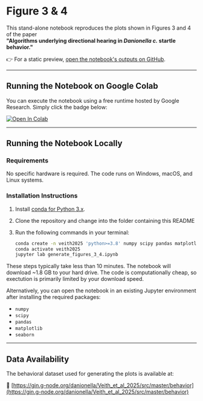# Figure 3 & 4

This stand-alone notebook reproduces the plots shown in Figures 3 and 4 of the paper  
**"Algorithms underlying directional hearing in *Danionella c.* startle behavior."**

👉 For a static preview, [open the notebook's outputs on GitHub](https://github.com/danionella/veith_et_al_2025/blob/main/generate_figures_3_4.ipynb).

---

## Running the Notebook on Google Colab

You can execute the notebook using a free runtime hosted by Google Research. Simply click the badge below:

<a target="_blank" href="https://colab.research.google.com/github/danionella/veith_et_al_2025/blob/main/generate_figures_3_4.ipynb">
  <img src="https://colab.research.google.com/assets/colab-badge.svg" alt="Open In Colab"/>
</a>

---

## Running the Notebook Locally

### Requirements

No specific hardware is required. The code runs on Windows, macOS, and Linux systems.

### Installation Instructions

1. Install [conda for Python 3.x](https://github.com/conda-forge/miniforge).
2. Clone the repository and change into the folder containing this README
3. Run the following commands in your terminal:

    ```bash
    conda create -n veith2025 'python>=3.8' numpy scipy pandas matplotlib seaborn jupyter -c conda-forge
    conda activate veith2025
    jupyter lab generate_figures_3_4.ipynb
    ```

These steps typically take less than 10 minutes. The notebook will download ~1.8 GB to your hard drive. The code is computationally cheap, so exectution is primarily limited by your download speed.

Alternatively, you can open the notebook in an existing Jupyter environment after installing the required packages:

- `numpy`
- `scipy`
- `pandas`
- `matplotlib`
- `seaborn`

---

## Data Availability

The behavioral dataset used for generating the plots is available at:

🔗 [https://gin.g-node.org/danionella/Veith_et_al_2025/src/master/behavior](https://gin.g-node.org/danionella/Veith_et_al_2025/src/master/behavior)
